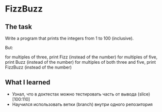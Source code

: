 
# FizzBuzz

## The task

Write a program that prints the integers from   1   to   100   (inclusive).

But:

  for multiples of three,   print   Fizz     (instead of the number)
  for multiples of five,   print   Buzz     (instead of the number)
  for multiples of both three and five,   print   FizzBuzz     (instead of the number)


## What I learned

* Узнал, что в доктестах можно тестировать часть от вывода (slice) [100:110] 
* Научился использовать ветки (branch) внутри одного репозитория 
